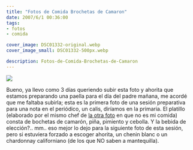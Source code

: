 ```yaml
---
title: "Fotos de Comida Brochetas de Camaron"
date: 2007/6/1 00:36:00
tags: 
- fotos
- comida

cover_image: DSC01332-original.webp 
cover_image_small: DSC01332-500px.webp

description: Fotos-de-Comida-Brochetas-de-Camaron
---
```



[![](DSC01332-800px.webp)](DSC01332-original.webp)  

Bueno, ya llevo como 3 días queriendo subir esta foto y ahorita que estamos preparando una paella para el día del padre mañana, me acordé que me faltaba subirla; esta es la primera foto de una sesión preparativa para una nota en el periódico, un calis, diríamos en la primaria. El platillo (elaborado por el mismo chef de <a href="/2007/1/2/Fotos-de-comida:-el-montaje/">la otra foto</a>
 en que no es mi comida) consta de bochetas de camarón, piña, pimiento y cebolla. Y la bebida de elección?.. mm.. eso mejor lo dejo para la siguiente foto de esta sesión, pero si estuviera forzado a escoger ahorita, un chenin blanc o un chardonnay californiano (de los que NO saben a mantequilla).
